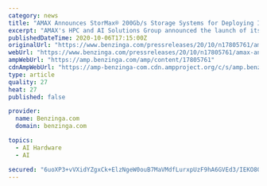 ```yaml
---
category: news
title: "AMAX Announces StorMax® 200Gb/s Storage Systems for Deploying Integrated AI Computing at Scale"
excerpt: "AMAX's HPC and AI Solutions Group announced the launch of its updated ultra-high-performance storage solution series,"
publishedDateTime: 2020-10-06T17:15:00Z
originalUrl: "https://www.benzinga.com/pressreleases/20/10/n17805761/amax-announces-stormax-200gbs-storage-systems-for-deploying-integrated-ai-computing-at-scale"
webUrl: "https://www.benzinga.com/pressreleases/20/10/n17805761/amax-announces-stormax-200gbs-storage-systems-for-deploying-integrated-ai-computing-at-scale"
ampWebUrl: "https://amp.benzinga.com/amp/content/17805761"
cdnAmpWebUrl: "https://amp-benzinga-com.cdn.ampproject.org/c/s/amp.benzinga.com/amp/content/17805761"
type: article
quality: 27
heat: 27
published: false

provider:
  name: Benzinga.com
  domain: benzinga.com

topics:
  - AI Hardware
  - AI

secured: "6uoXP3+vVXidYZgxCk+ElzNgeW0ouB7MaVMdfLurxpUzF9hA6GVEd3/IEKO8OtmMBAwohMUyh30khwE0NOk3Y8NPeq/ZwyfjwYgSERCRORBoUZOmChZVhBhW7j3oQDfz0IulaLm7oC9Om1B21eoH50shYTT145lme/RTGwlEKw3RvmuXzNqhqCGtNEY+qB2eClmT26HRsawBaQpCAu/+rpE1lTks5HQIsj3ubM+Bs/oulgoS2M5g1B1bQUAboC5RzD4pvBZ9PqyqCnDpFUlEMv7MuQk/wIQv/tOXznLEprarG97r/fUYsoUcENRJuAyeRJZtoSo/J8lsIVmAyghqBwqy0XRuounugmHoXN0yctI=;JN+krZJtpMIICyRcAscXQw=="
---
```



